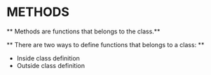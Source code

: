 # METHODS

** Methods are functions that belongs to the class.**

** There are two ways to define functions that belongs to a class: **

- Inside class definition
- Outside class definition

